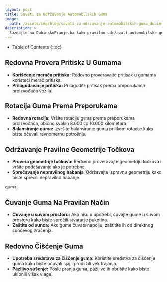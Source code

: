 ```yaml
---
layout: post
title: Saveti za Održavanje Automobilskih Guma
image: 
  path: /assets/img/blog/saveti-za-odrzavanje-automobilskih-guma_dubinsko-pranje-ba.png
description: >
  Saznajte na DubinskoPranje.ba kako pravilno održavati automobilske gume i produžiti njihov vek trajanja. Saveti za proveru pritiska, rotaciju i skladištenje guma.
---
```



- Table of Contents
{:toc}


## Redovna Provera Pritiska U Gumama

- **Korišćenje merača pritiska:** Redovno proveravajte pritisak u gumama koristeći merač pritiska.
- **Prilagođavanje pritiska:** Prilagodite pritisak prema preporukama proizvođača vozila.

## Rotacija Guma Prema Preporukama

- **Redovna rotacija:** Vršite rotaciju guma prema preporukama proizvođača, obično svakih 8.000 do 10.000 kilometara.
- **Balansiranje guma:** Izvršite balansiranje guma prilikom rotacije kako biste očuvali ravnomernu potrošnju.

## Održavanje Pravilne Geometrije Točkova

- **Provera geometrije točkova:** Redovno proveravajte geometriju točkova i vršite podešavanje ako je potrebno.
- **Sprečavanje nepravilnog habanja:** Održavajte ispravnu geometriju kako biste sprečili nepravilno habanje

 guma.

## Čuvanje Guma Na Pravilan Način

- **Čuvanje u suvom prostoru:** Ako nisu u upotrebi, čuvajte gume u suvom prostoru kako biste sprečili stvaranje pukotina.
- **Zaštita od sunca:** Ako gume čuvate napolju, zaštitite ih od direktnog sunčevog zračenja.

## Redovno Čišćenje Guma

- **Upotreba sredstava za čišćenje guma:** Koristite sredstva za čišćenje guma kako biste očuvali sjaj i produžili vek trajanja.
- **Pazljivo sušenje:** Posle pranja guma, pažljivo ih obrišite kako biste uklonili višak vlage.
